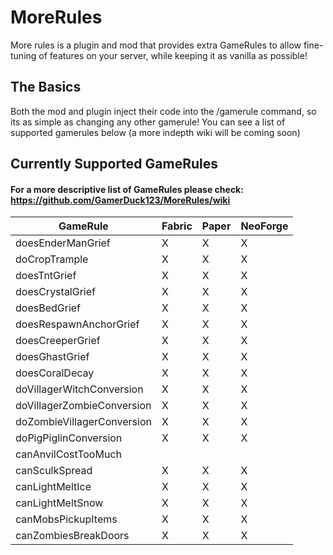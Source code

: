 # MoreRules

More rules is a plugin and mod that provides extra GameRules to allow fine-tuning of features on your server, while keeping it as vanilla as possible!

## The Basics

Both the mod and plugin inject their code into the /gamerule command, so its as simple as changing any other gamerule! You can see a list of supported gamerules below (a more indepth wiki will be coming soon)

## Currently Supported GameRules

#### For a more descriptive list of GameRules please check: https://github.com/GamerDuck123/MoreRules/wiki

| GameRule                   | Fabric | Paper | NeoForge |
|----------------------------|--------|-------|----------|
| doesEnderManGrief          | X      | X     | X        |
| doCropTrample              | X      | X     | X        |
| doesTntGrief               | X      | X     | X        |
| doesCrystalGrief           | X      | X     | X        |
| doesBedGrief               | X      | X     | X        |
| doesRespawnAnchorGrief     | X      | X     | X        |
| doesCreeperGrief           | X      | X     | X        |
| doesGhastGrief             | X      | X     | X        |
| doesCoralDecay             | X      | X     | X        |
| doVillagerWitchConversion  | X      | X     | X        |
| doVillagerZombieConversion | X      | X     | X        |
| doZombieVillagerConversion | X      | X     | X        |
| doPigPiglinConversion      | X      | X     | X        |
| canAnvilCostTooMuch        |        |       |          |
| canSculkSpread             | X      | X     | X        |
| canLightMeltIce            | X      | X     | X        |
| canLightMeltSnow           | X      | X     | X        |
| canMobsPickupItems         | X      | X     | X        |
| canZombiesBreakDoors       | X      | X     | X        |